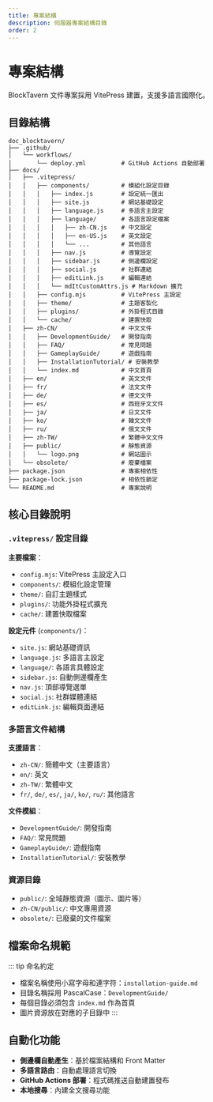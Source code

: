 ```yaml
---
title: 專案結構
description: 伺服器專案結構目錄
order: 2
---
```



# 專案結構

BlockTavern 文件專案採用 VitePress 建置，支援多語言國際化。

## 目錄結構

```
doc_blocktavern/
├── .github/
│   └── workflows/
│       └── deploy.yml          # GitHub Actions 自動部署
├── docs/
│   ├── .vitepress/
│   │   ├── components/         # 模組化設定目錄
│   │   │   ├── index.js        # 設定統一匯出
│   │   │   ├── site.js         # 網站基礎設定
│   │   │   ├── language.js     # 多語言主設定
│   │   │   ├── language/       # 各語言設定檔案
│   │   │   │   ├── zh-CN.js    # 中文設定
│   │   │   │   ├── en-US.js    # 英文設定
│   │   │   │   └── ...         # 其他語言
│   │   │   ├── nav.js          # 導覽設定
│   │   │   ├── sidebar.js      # 側邊欄設定
│   │   │   ├── social.js       # 社群連結
│   │   │   ├── editLink.js     # 編輯連結
│   │   │   └── mdItCustomAttrs.js # Markdown 擴充
│   │   ├── config.mjs          # VitePress 主設定
│   │   ├── theme/              # 主題客製化
│   │   ├── plugins/            # 外掛程式目錄
│   │   └── cache/              # 建置快取
│   ├── zh-CN/                  # 中文文件
│   │   ├── DevelopmentGuide/   # 開發指南
│   │   ├── FAQ/                # 常見問題
│   │   ├── GameplayGuide/      # 遊戲指南
│   │   ├── InstallationTutorial/ # 安裝教學
│   │   └── index.md            # 中文首頁
│   ├── en/                     # 英文文件
│   ├── fr/                     # 法文文件
│   ├── de/                     # 德文文件
│   ├── es/                     # 西班牙文文件
│   ├── ja/                     # 日文文件
│   ├── ko/                     # 韓文文件
│   ├── ru/                     # 俄文文件
│   ├── zh-TW/                  # 繁體中文文件
│   ├── public/                 # 靜態資源
│   │   └── logo.png            # 網站圖示
│   └── obsolete/               # 廢棄檔案
├── package.json                # 專案相依性
├── package-lock.json           # 相依性鎖定
└── README.md                   # 專案說明
```

## 核心目錄說明

### `.vitepress/` 設定目錄

**主要檔案**：
- `config.mjs`: VitePress 主設定入口
- `components/`: 模組化設定管理
- `theme/`: 自訂主題樣式
- `plugins/`: 功能外掛程式擴充
- `cache/`: 建置快取檔案

**設定元件** (`components/`)：
- `site.js`: 網站基礎資訊
- `language.js`: 多語言主設定
- `language/`: 各語言具體設定
- `sidebar.js`: 自動側邊欄產生
- `nav.js`: 頂部導覽選單
- `social.js`: 社群媒體連結
- `editLink.js`: 編輯頁面連結

### 多語言文件結構

**支援語言**：
- `zh-CN/`: 簡體中文（主要語言）
- `en/`: 英文
- `zh-TW/`: 繁體中文
- `fr/`, `de/`, `es/`, `ja/`, `ko/`, `ru/`: 其他語言

**文件模組**：
- `DevelopmentGuide/`: 開發指南
- `FAQ/`: 常見問題
- `GameplayGuide/`: 遊戲指南
- `InstallationTutorial/`: 安裝教學

### 資源目錄

- `public/`: 全域靜態資源（圖示、圖片等）
- `zh-CN/public/`: 中文專用資源
- `obsolete/`: 已廢棄的文件檔案

## 檔案命名規範

::: tip 命名約定
- 檔案名稱使用小寫字母和連字符：`installation-guide.md`
- 目錄名稱採用 PascalCase：`DevelopmentGuide/`
- 每個目錄必須包含 `index.md` 作為首頁
- 圖片資源放在對應的子目錄中
:::

## 自動化功能

- **側邊欄自動產生**：基於檔案結構和 Front Matter
- **多語言路由**：自動處理語言切換
- **GitHub Actions 部署**：程式碼推送自動建置發布
- **本地搜尋**：內建全文搜尋功能

<Contributors />

<GitHistoryInformation />